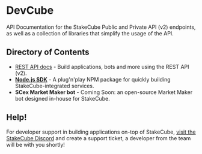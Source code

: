 # DevCube
API Documentation for the StakeCube Public and Private API (v2) endpoints, as well as a collection of libraries that simplify the usage of the API.

## Directory of Contents
- [REST API docs](https://github.com/stakecube/DevCube/blob/master/rest-api/README.md) - Build applications, bots and more using the REST API (v2).
- [**Node.js SDK**](https://github.com/JSKitty/StakeCube-Node-SDK) - A plug'n'play NPM package for quickly building StakeCube-integrated services.
- **SCex Market Maker bot** - Coming Soon: an open-source Market Maker bot designed in-house for StakeCube.

## Help!
For developer support in building applications on-top of StakeCube, [visit the StakeCube Discord](https://discord.gg/buBjVpy) and create a support ticket, a developer from the team will be with you shortly!

